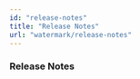```yaml
---
id: "release-notes"
title: "Release Notes"
url: "watermark/release-notes"
---
```


### Release Notes ###



